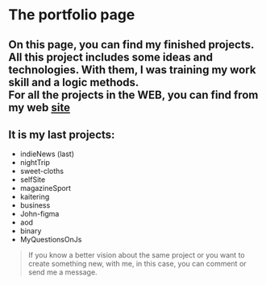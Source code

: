 # The portfolio page

On this page, you can find my finished projects.  
All this project includes some ideas and technologies. With them, I was training my work skill and a logic methods.  
For all the projects in the WEB, you can find from my web [site](https://tesei.github.io/sites/selfSite/index.html)
---
## It is my last projects:

- indieNews (last)
- nightTrip
- sweet-cloths
- selfSite
- magazineSport
- kaitering
- business
- John-figma
- aod
- binary
- MyQuestionsOnJs

> If you know a better vision about the same project or you want to create something new, with me, in this case, you can comment or send me a message.